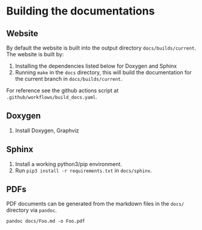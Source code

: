 # Building the documentations

## Website

By default the website is built into the output directory `docs/builds/current`. 
The website is built by:
1. Installing the dependencies listed below for Doxygen and Sphinx
2. Running `make` in the `docs` directory, this will build the documentation for the current branch in `docs/builds/current`.

For reference see the github actions script at `.github/workflows/build_docs.yaml`.

## Doxygen

1. Install Doxygen, Graphviz

## Sphinx

1. Install a working python3/pip environment.
2. Run `pip3 install -r requirements.txt` in `docs/sphinx`.

## PDFs

PDF documents can be generated from the markdown files in the `docs/` directory via `pandoc`.

```
pandoc docs/Foo.md -o Foo.pdf
```
